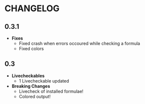 # CHANGELOG

## 0.3.1
* __Fixes__
  - Fixed crash when errors occoured while checking a formula
  - Fixed colors

## 0.3

* __Livecheckables__
  - 1 Livecheckable updated
* __Breaking Changes__
  - Livecheck of installed formulae!
  - Colored output!
